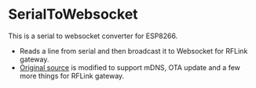 # SerialToWebsocket

This is a serial to websocket converter for ESP8266.

* Reads a line from serial and then broadcast it to Websocket for RFLink gateway.
* [Original source](https://github.com/tzapu/WebSocketSerialMonitor/blob/master/WebSocketSerialMonitor.ino) is modified to support mDNS, OTA update and a few more things for RFLink gateway.
